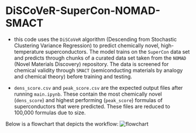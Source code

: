# DiSCoVeR-SuperCon-NOMAD-SMACT
* this code uses the `DiSCoVeR` algorithm (Descending from Stochastic Clustering Variance Regression) to predict chemically novel, high-temperature superconductors. The model trains on the `SuperCon` data set and predicts through chunks of a curated data set taken from the `NOMAD` (Novel Materials Discovery) repository. The data is screened for chemical validity through `SMACT` (semiconducting materials by analogy and chemical theory) before training and testing.

* `dens_score.csv` and `peak_score.csv` are the expected output files after running `main.ipynb`. These contain the most chemically novel (`dens_score`) and highest performing (`peak_score`) formulas of superconductors that were predicted. These files are reduced to 100,000 formulas due to size.

Below is a flowchart that depicts the workflow:
![flowchart](https://i.imgur.com/7Y6ifJg.png "flowchart")
